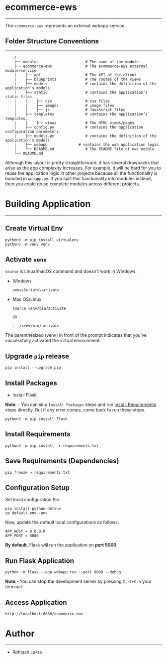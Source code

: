 # ecommerce-ews

---

The ```ecommerce-ews``` represents an external webapp service.

## Folder Structure Conventions

---

```
    /
    ├── modules                     # The name of the module
    ├── ecommerce-ews               # The ecommerce-ews external module/service
    |    ├── api                    # The API of the client
    |    ├── blueprints             # The routes of the views
    |    ├── models                 # contains the definition of the application’s models.
    |    ├── static                 # contains the application’s static files.
    |    |    ├── css               # css files
    |    |    ├── images            # image files
    |    |    ├── js                # JavaScript files
    |    ├── templates              # contains the application’s templates.
    |    |    ├── views             # The HTML views/pages
    |    ├── config.py              # contains the application configuration parameters.
    |    ├── models.py              # contains the definition of the application’s models.
    |    ├── webapp              # contains the web application logic.
    |    └── README.md              # The README file of ews module
    └── README.md
```


Although this layout is pretty straightforward, it has several drawbacks that arise as the app complexity increases. 
For example, it will be hard for you to reuse the application logic in other projects because all the functionality is 
bundled in ```webapp.py```. If you split this functionality into modules instead, then you could reuse complete modules 
across different projects.



# Building Application

---

## Create Virtual Env
```shell
python3 -m pip install virtualenv
python3 -m venv venv
```

## Activate ```venv```

```source``` is Linux/macOS command and doesn't work in Windows.

- Windows

    ```shell
    venv\Scripts\activate
    ```

- Mac OS/Linux

    ```shell
    source venv/bin/activate
  
  OR
  
    . ./venv/bin/activate
    ```

The parenthesized (venv) in front of the prompt indicates that you’ve successfully activated the virtual environment.

## Upgrade ```pip``` release

```shell
pip install --upgrade pip
```

## Install Packages

- Install Flask

**Note**: - You can skip ```Install Packages``` steps and run [Install Requirements](./Install_Requirements) steps directly. But if any error comes, come back to run these steps.

```shell
python3 -m pip install Flask
```


## Install Requirements

```shell
python3 -m pip install -r requirements.txt
```



## Save Requirements (Dependencies)
```shell
pip freeze > requirements.txt
```


## Configuration Setup

Set local configuration file.

```shell
pip install python-dotenv
cp default.env .env
```

Now, update the default local configurations as follows:

```text
APP_HOST = 0.0.0.0
APP_PORT = 8080
```

**By default**, Flask will run the application on **port 5000**.

## Run Flask Application

```shell
python -m flask --app webapp run --port 8080 --debug
```

**Note**:- You can stop the development server by pressing ```Ctrl+C``` in your terminal.


## Access Application
```shell
http://localhost:8080/ecommerce-ews
```


# Author

---

- Rohtash Lakra
